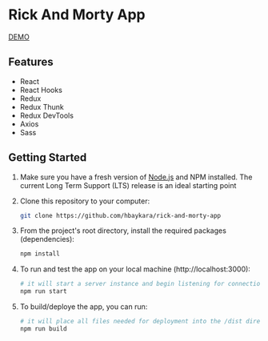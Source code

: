 # Rick And Morty App

[DEMO](http://rickandmorty.hakanbaykara.com/)

## Features

- React
- React Hooks
- Redux
- Redux Thunk
- Redux DevTools
- Axios
- Sass

## Getting Started

1. Make sure you have a fresh version of [Node.js](https://nodejs.org/en/) and NPM installed. The current Long Term Support (LTS) release is an ideal starting point

2. Clone this repository to your computer: 
    ```sh
    git clone https://github.com/hbaykara/rick-and-morty-app
    ```


3. From the project's root directory, install the required packages (dependencies):

    ```sh
    npm install
    ```

4. To run and test the app on your local machine (http://localhost:3000):

    ```sh
    # it will start a server instance and begin listening for connections from localhost on port 3000
    npm run start
    ```

5. To build/deploye the app, you can run:

    ```sh
    # it will place all files needed for deployment into the /dist directory 
    npm run build
    ```
